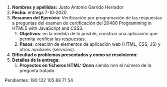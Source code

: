 1. **Nombres y apellidos:** Justo Antonio Garrido Herrador
2. **Fecha:** entrega 7-10-2020
3. **Resumen del Ejercicio:** Verificación por programación de las respuestas a preguntas del examen de certificación del 20480 Programming in HTML5 with JavaScript and CSS3.
   1. **Objetivos**: en la medida de lo posible, construir una aplicación que permita verificar las respuestas.
   2. **Pasos**: creación de elementos de aplicación web (HTML, CSS, JS) y otros auxiliares (servicios).
4. **Dificultad o problemas presentados y como se resolvieron:** 
5. **Detalles de la entrega:**
   1. **Proyectos en ficheros HTML: Qnnn** siendo nnn el número de la pregunta tratado. 
   

Pendientes: 190 	122	105	88	71	54	